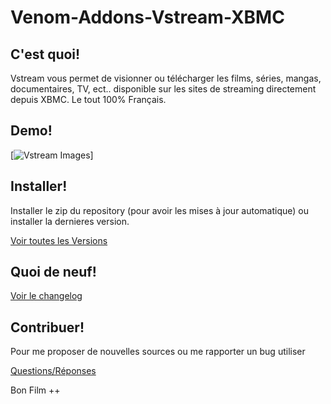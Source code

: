 Venom-Addons-Vstream-XBMC
=================

C'est quoi!
----------

Vstream vous permet de visionner ou télécharger les films, séries, mangas, documentaires, TV, ect.. disponible sur les sites de streaming directement depuis XBMC. Le tout 100% Français.

Demo!
----------

[![Vstream Images](http://img4.hostingpics.net/pics/128778Sanstitre1.jpg)]


Installer!
----------

Installer le zip du repository (pour avoir les mises à jour automatique) ou installer la dernieres version.

[Voir toutes les Versions](https://github.com/LordVenom/venom-xbmc-addons/releases)


Quoi de neuf!
----------

[Voir le changelog](https://github.com/LordVenom/venom-xbmc-addons/blob/master/plugin.video.vstream/changelog.txt)


Contribuer!
----------

Pour me proposer de nouvelles sources ou me rapporter un bug utiliser

[Questions/Réponses](https://github.com/LordVenom/venom-xbmc-addons/issues)


Bon Film ++
